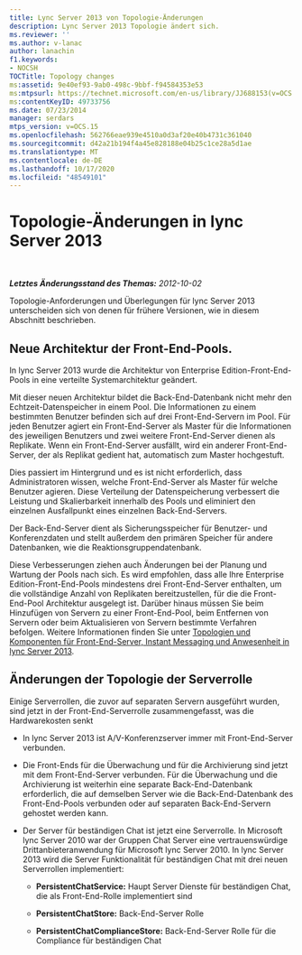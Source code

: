 ```yaml
---
title: Lync Server 2013 von Topologie-Änderungen
description: Lync Server 2013 Topologie ändert sich.
ms.reviewer: ''
ms.author: v-lanac
author: lanachin
f1.keywords:
- NOCSH
TOCTitle: Topology changes
ms:assetid: 9e40ef93-9ab0-498c-9bbf-f94584353e53
ms:mtpsurl: https://technet.microsoft.com/en-us/library/JJ688153(v=OCS.15)
ms:contentKeyID: 49733756
ms.date: 07/23/2014
manager: serdars
mtps_version: v=OCS.15
ms.openlocfilehash: 562766eae939e4510a0d3af20e40b4731c361040
ms.sourcegitcommit: d42a21b194f4a45e828188e04b25c1ce28a5d1ae
ms.translationtype: MT
ms.contentlocale: de-DE
ms.lasthandoff: 10/17/2020
ms.locfileid: "48549101"
---
```

# <a name="topology-changes-in-lync-server-2013"></a>Topologie-Änderungen in lync Server 2013

<div data-xmlns="http://www.w3.org/1999/xhtml">

<div class="topic" data-xmlns="http://www.w3.org/1999/xhtml" data-msxsl="urn:schemas-microsoft-com:xslt" data-cs="https://msdn.microsoft.com/">

<div data-asp="https://msdn2.microsoft.com/asp">



</div>

<div id="mainSection">

<div id="mainBody">

<span> </span>

_**Letztes Änderungsstand des Themas:** 2012-10-02_

Topologie-Anforderungen und Überlegungen für lync Server 2013 unterscheiden sich von denen für frühere Versionen, wie in diesem Abschnitt beschrieben.

<div>

## <a name="new-front-end-pools-architecture"></a>Neue Architektur der Front-End-Pools.

In lync Server 2013 wurde die Architektur von Enterprise Edition-Front-End-Pools in eine verteilte Systemarchitektur geändert.

Mit dieser neuen Architektur bildet die Back-End-Datenbank nicht mehr den Echtzeit-Datenspeicher in einem Pool. Die Informationen zu einem bestimmten Benutzer befinden sich auf drei Front-End-Servern im Pool. Für jeden Benutzer agiert ein Front-End-Server als Master für die Informationen des jeweiligen Benutzers und zwei weitere Front-End-Server dienen als Replikate. Wenn ein Front-End-Server ausfällt, wird ein anderer Front-End-Server, der als Replikat gedient hat, automatisch zum Master hochgestuft.

Dies passiert im Hintergrund und es ist nicht erforderlich, dass Administratoren wissen, welche Front-End-Server als Master für welche Benutzer agieren. Diese Verteilung der Datenspeicherung verbessert die Leistung und Skalierbarkeit innerhalb des Pools und eliminiert den einzelnen Ausfallpunkt eines einzelnen Back-End-Servers.

Der Back-End-Server dient als Sicherungsspeicher für Benutzer- und Konferenzdaten und stellt außerdem den primären Speicher für andere Datenbanken, wie die Reaktionsgruppendatenbank.

Diese Verbesserungen ziehen auch Änderungen bei der Planung und Wartung der Pools nach sich. Es wird empfohlen, dass alle Ihre Enterprise Edition-Front-End-Pools mindestens drei Front-End-Server enthalten, um die vollständige Anzahl von Replikaten bereitzustellen, für die die Front-End-Pool Architektur ausgelegt ist. Darüber hinaus müssen Sie beim Hinzufügen von Servern zu einer Front-End-Pool, beim Entfernen von Servern oder beim Aktualisieren von Servern bestimmte Verfahren befolgen. Weitere Informationen finden Sie unter [Topologien und Komponenten für Front-End-Server, Instant Messaging und Anwesenheit in lync Server 2013](lync-server-2013-topologies-and-components-for-front-end-servers-instant-messaging-and-presence.md).

<div>

## <a name="server-role-topology-changes"></a>Änderungen der Topologie der Serverrolle

Einige Serverrollen, die zuvor auf separaten Servern ausgeführt wurden, sind jetzt in der Front-End-Serverrolle zusammengefasst, was die Hardwarekosten senkt

  - In lync Server 2013 ist A/V-Konferenzserver immer mit Front-End-Server verbunden.

  - Die Front-Ends für die Überwachung und für die Archivierung sind jetzt mit dem Front-End-Server verbunden. Für die Überwachung und die Archivierung ist weiterhin eine separate Back-End-Datenbank erforderlich, die auf demselben Server wie die Back-End-Datenbank des Front-End-Pools verbunden oder auf separaten Back-End-Servern gehostet werden kann.

  - Der Server für beständigen Chat ist jetzt eine Serverrolle. In Microsoft lync Server 2010 war der Gruppen Chat Server eine vertrauenswürdige Drittanbieteranwendung für Microsoft lync Server 2010. In lync Server 2013 wird die Server Funktionalität für beständigen Chat mit drei neuen Serverrollen implementiert:
    
      - **PersistentChatService:** Haupt Server Dienste für beständigen Chat, die als Front-End-Rolle implementiert sind
    
      - **PersistentChatStore:** Back-End-Server Rolle
    
      - **PersistentChatComplianceStore:** Back-End-Server Rolle für die Compliance für beständigen Chat

</div>

</div>

</div>

<span> </span>

</div>

</div>

</div>

